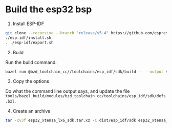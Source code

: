 # Build the esp32 bsp

1. Install ESP-IDF

```bash
git clone --recursive --branch "release/v5.4" https://github.com/espressif/esp-idf.git
./esp-idf/install.sh
. ./esp-idf/export.sh
```

2. Build

Run the build command.

```bash
bazel run @bzd_toolchain_cc//toolchains/esp_idf/sdk/build -- --output $(pwd)/dist/esp_idf/sdk --rebuild --env "$(env)" esp32
```

3. Copy the options

Do what the command line output says, and update the file `tools/bazel_build/modules/bzd_toolchain_cc/toolchains/esp_idf/sdk/defs.bzl`.

4. Create an archive

```bash
tar -cvJf esp32_xtensa_lx6_sdk.tar.xz -C dist/esp_idf/sdk esp32_xtensa_lx6_sdk
```
